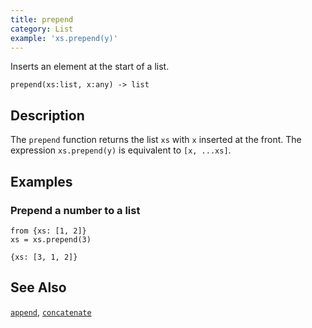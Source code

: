 ```yaml
---
title: prepend
category: List
example: 'xs.prepend(y)'
---
```

Inserts an element at the start of a list.

```tql
prepend(xs:list, x:any) -> list
```

## Description

The `prepend` function returns the list `xs` with `x` inserted at the front.
The expression `xs.prepend(y)` is equivalent to `[x, ...xs]`.

## Examples

### Prepend a number to a list

```tql
from {xs: [1, 2]}
xs = xs.prepend(3)
```

```tql
{xs: [3, 1, 2]}
```

## See Also

[`append`](/reference/functions/append),
[`concatenate`](/reference/functions/concatenate)
